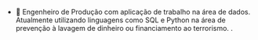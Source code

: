 - 👋 Engenheiro de Produção com aplicação de trabalho na área de dados. Atualmente utilizando linguagens como SQL e Python na área de prevenção à lavagem de dinheiro ou financiamento ao terrorismo.
.

<!---
luasmar/luasmar is a ✨ special ✨ repository because its `README.md` (this file) appears on your GitHub profile.
You can click the Preview link to take a look at your changes.
--->
